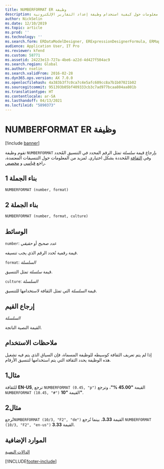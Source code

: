 ```yaml
---
title: NUMBERFORMAT ER وظيفة
description: يوفر هذا الموضوع معلومات حول كيفية استخدام وظيفة إعداد التقارير الإلكترونية NUMBERFORMAT (ER).
author: NickSelin
ms.date: 12/10/2019
ms.topic: article
ms.prod: ''
ms.technology: ''
ms.search.form: ERDataModelDesigner, ERExpressionDesignerFormula, ERMappedFormatDesigner, ERModelMappingDesigner
audience: Application User, IT Pro
ms.reviewer: kfend
ms.custom: 58771
ms.assetid: 24223e13-727a-4be6-a22d-4d427f504ac9
ms.search.region: Global
ms.author: nselin
ms.search.validFrom: 2016-02-28
ms.dyn365.ops.version: AX 7.0.0
ms.openlocfilehash: 4a383b3f7c0ca7c4e5afc609cc8a7b1b07021b02
ms.sourcegitcommit: 951393b05bf409333cb3c7ad977bcaa804aa801b
ms.translationtype: HT
ms.contentlocale: ar-SA
ms.lasthandoff: 04/13/2021
ms.locfileid: "5890373"
---
```

# <a name="numberformat-er-function"></a>NUMBERFORMAT ER وظيفة

[!include [banner](../includes/banner.md)]

تقوم وظيفة `NUMBERFORMAT` بإرجاع قيمة *سلسلة* تمثل الرقم المحدد في التنسيق المُحدد وفي [الثقافة](/bingmaps/rest-services/common-parameters-and-types/supported-culture-codes) المُحددة بشكل اختياري. لمزيد من المعلومات حول التنسيقات المعتمدة، راجع [قياسي](/dotnet/standard/base-types/standard-numeric-format-strings) و [مخصص](/dotnet/standard/base-types/custom-numeric-format-strings).

## <a name="syntax-1"></a>بناء الجملة 1

```vb
NUMBERFORMAT (number, format)
```

## <a name="syntax-2"></a>بناء الجملة 2

```vb
NUMBERFORMAT (number, format, culture)
```

## <a name="arguments"></a>الوسائط

`number`: *عدد صحيح* أو *حقيقي*

قيمة رقمية تُحدد الرقم الذي يجب تنسيقه.

`format`: *السلسلة*

قيمة *سلسلة* تمثل التنسيق.

`culture`: *السلسلة*

قيمة *السلسلة* التي تمثل الثقافة لاستخدامها للتنسيق.

## <a name="return-values"></a>إرجاع القيم

*السلسلة*

القيمة النصية الناتجة.

## <a name="usage-notes"></a>ملاحظات الاستخدام

إذا لم يتم تعريف الثقافة كوسيطه للوظيفة المسماة، فإن السياق الذي يتم فيه تشغيل هذه الوظيفة يحدد الثقافة التي يتم استخدامها لتنسيق الأرقام.

## <a name="example-1"></a>مثال1

للثقافة **EN-US**, ترجع `NUMBERFORMAT (0.45, "p")` القيمة **"45.00 %"**، وترجع `NUMBERFORMAT (10.45, "#")` القيمة **"10"**.

## <a name="example-2"></a>مثال2

تُرجع`NUMBERFORMAT (10/3, "F2", "de")` القيمة **3،33**، بينما تُرجع `NUMBERFORMAT (10/3, "F2", "en-us")` القيمة **3.33**.

## <a name="additional-resources"></a>الموارد الإضافية

[الدالات النصية](er-functions-category-text.md)


[!INCLUDE[footer-include](../../../includes/footer-banner.md)]